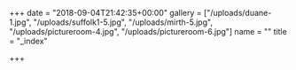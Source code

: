 +++
date = "2018-09-04T21:42:35+00:00"
gallery = ["/uploads/duane-1.jpg", "/uploads/suffolk1-5.jpg", "/uploads/mirth-5.jpg", "/uploads/pictureroom-4.jpg", "/uploads/pictureroom-6.jpg"]
name = ""
title = "_index"

+++
